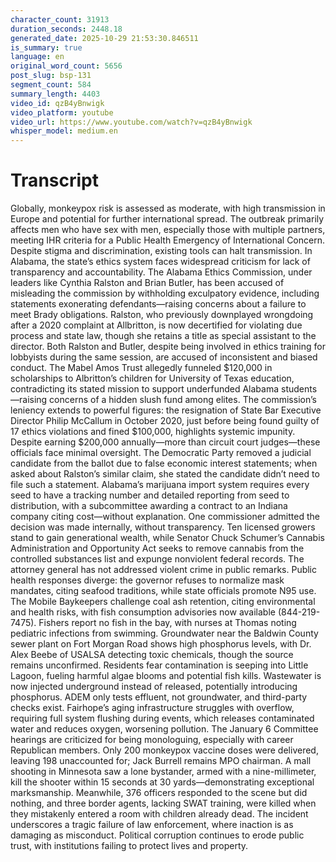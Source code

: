 ```yaml
---
character_count: 31913
duration_seconds: 2448.18
generated_date: 2025-10-29 21:53:30.846511
is_summary: true
language: en
original_word_count: 5656
post_slug: bsp-131
segment_count: 584
summary_length: 4403
video_id: qzB4yBnwigk
video_platform: youtube
video_url: https://www.youtube.com/watch?v=qzB4yBnwigk
whisper_model: medium.en
---
```


# Transcript

Globally, monkeypox risk is assessed as moderate, with high transmission in Europe and potential for further international spread. The outbreak primarily affects men who have sex with men, especially those with multiple partners, meeting IHR criteria for a Public Health Emergency of International Concern. Despite stigma and discrimination, existing tools can halt transmission. In Alabama, the state’s ethics system faces widespread criticism for lack of transparency and accountability. The Alabama Ethics Commission, under leaders like Cynthia Ralston and Brian Butler, has been accused of misleading the commission by withholding exculpatory evidence, including statements exonerating defendants—raising concerns about a failure to meet Brady obligations. Ralston, who previously downplayed wrongdoing after a 2020 complaint at Allbritton, is now decertified for violating due process and state law, though she retains a title as special assistant to the director. Both Ralston and Butler, despite being involved in ethics training for lobbyists during the same session, are accused of inconsistent and biased conduct. The Mabel Amos Trust allegedly funneled $120,000 in scholarships to Albritton’s children for University of Texas education, contradicting its stated mission to support underfunded Alabama students—raising concerns of a hidden slush fund among elites. The commission’s leniency extends to powerful figures: the resignation of State Bar Executive Director Philip McCallum in October 2020, just before being found guilty of 17 ethics violations and fined $100,000, highlights systemic impunity. Despite earning $200,000 annually—more than circuit court judges—these officials face minimal oversight. The Democratic Party removed a judicial candidate from the ballot due to false economic interest statements; when asked about Ralston’s similar claim, she stated the candidate didn’t need to file such a statement. Alabama’s marijuana import system requires every seed to have a tracking number and detailed reporting from seed to distribution, with a subcommittee awarding a contract to an Indiana company citing cost—without explanation. One commissioner admitted the decision was made internally, without transparency. Ten licensed growers stand to gain generational wealth, while Senator Chuck Schumer’s Cannabis Administration and Opportunity Act seeks to remove cannabis from the controlled substances list and expunge nonviolent federal records. The attorney general has not addressed violent crime in public remarks. Public health responses diverge: the governor refuses to normalize mask mandates, citing seafood traditions, while state officials promote N95 use. The Mobile Baykeepers challenge coal ash retention, citing environmental and health risks, with fish consumption advisories now available (844-219-7475). Fishers report no fish in the bay, with nurses at Thomas noting pediatric infections from swimming. Groundwater near the Baldwin County sewer plant on Fort Morgan Road shows high phosphorus levels, with Dr. Alex Beebe of USALSA detecting toxic chemicals, though the source remains unconfirmed. Residents fear contamination is seeping into Little Lagoon, fueling harmful algae blooms and potential fish kills. Wastewater is now injected underground instead of released, potentially introducing phosphorus. ADEM only tests effluent, not groundwater, and third-party checks exist. Fairhope’s aging infrastructure struggles with overflow, requiring full system flushing during events, which releases contaminated water and reduces oxygen, worsening pollution. The January 6 Committee hearings are criticized for being monologuing, especially with career Republican members. Only 200 monkeypox vaccine doses were delivered, leaving 198 unaccounted for; Jack Burrell remains MPO chairman. A mall shooting in Minnesota saw a lone bystander, armed with a nine-millimeter, kill the shooter within 15 seconds at 30 yards—demonstrating exceptional marksmanship. Meanwhile, 376 officers responded to the scene but did nothing, and three border agents, lacking SWAT training, were killed when they mistakenly entered a room with children already dead. The incident underscores a tragic failure of law enforcement, where inaction is as damaging as misconduct. Political corruption continues to erode public trust, with institutions failing to protect lives and property.
